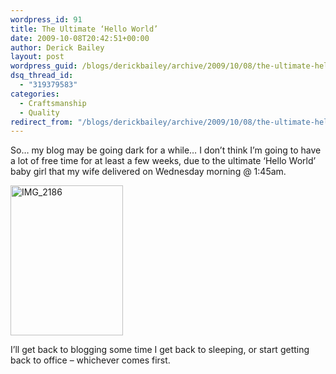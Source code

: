 ```yaml
---
wordpress_id: 91
title: The Ultimate ‘Hello World’
date: 2009-10-08T20:42:51+00:00
author: Derick Bailey
layout: post
wordpress_guid: /blogs/derickbailey/archive/2009/10/08/the-ultimate-hello-world.aspx
dsq_thread_id:
  - "319379583"
categories:
  - Craftsmanship
  - Quality
redirect_from: "/blogs/derickbailey/archive/2009/10/08/the-ultimate-hello-world.aspx/"
---
```

So… my blog may be going dark for a while… I don’t think I’m going to have a lot of free time for at least a few weeks, due to the ultimate ‘Hello World’ baby girl that my wife delivered on Wednesday morning @ 1:45am.

 <img style="border-bottom: 0px;border-left: 0px;border-top: 0px;border-right: 0px" border="0" alt="IMG_2186" src="http://lostechies.com/derickbailey/files/2011/03/IMG_2186_0A4A9FB4.jpg" width="180" height="240" />

I’ll get back to blogging some time I get back to sleeping, or start getting back to office – whichever comes first.